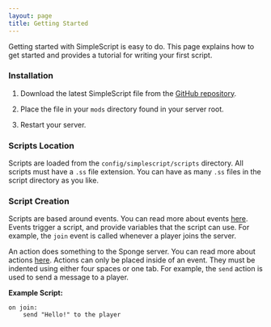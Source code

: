 ```yaml
---
layout: page
title: Getting Started
---
```


Getting started with SimpleScript is easy to do. This page explains how to get started and provides a tutorial for
writing your first script.

### Installation

1. Download the latest SimpleScript file from the [GitHub repository](https://github.com/FlibioStudio/SimpleScript/releases).

2. Place the file in your `mods` directory found in your server root.

3. Restart your server.

### Scripts Location

Scripts are loaded from the `config/simplescript/scripts` directory. All scripts must have a `.ss` file extension.
You can have as many `.ss` files in the script directory as you like.

### Script Creation

Scripts are based around events. You can read more about events [here](http://flibiostudio.github.io/SimpleScriptDocs/components/events.html).
Events trigger a script, and provide variables that the script can use. For example, the `join` event is called whenever a player joins the server.

An action does something to the Sponge server. You can read more about actions [here](http://flibiostudio.github.io/SimpleScriptDocs/components/actions.html).
Actions can only be placed inside of an event. They must be indented using either four spaces or one tab. For example, the `send` action
is used to send a message to a player.

**Example Script:**

    on join:
	    send "Hello!" to the player
